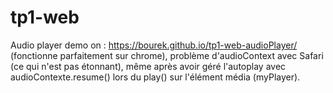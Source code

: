 # tp1-web

Audio player demo on : https://bourek.github.io/tp1-web-audioPlayer/   (fonctionne parfaitement sur chrome), problème d'audioContext avec Safari (ce qui n'est pas étonnant), même après avoir géré l'autoplay avec audioContexte.resume() lors du play() sur l'élément média (myPlayer).
